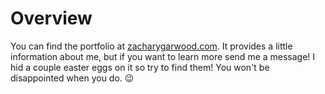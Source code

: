 # Overview
You can find the portfolio at [zacharygarwood.com](https://zacharygarwood.com/). It provides a little information about me, but if you want to learn more send me a message! I hid a couple easter eggs on it so try to find them! You won't be disappointed when you do. 😉
